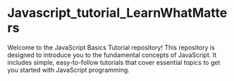 # Javascript_tutorial_LearnWhatMatters
Welcome to the JavaScript Basics Tutorial repository! This repository is designed to introduce you to the fundamental concepts of JavaScript. It includes simple, easy-to-follow tutorials that cover essential topics to get you started with JavaScript programming. 

